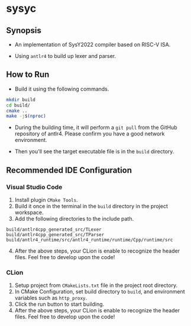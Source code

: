 # sysyc

## Synopsis

- An implementation of SysY2022 compiler based on RISC-V ISA.

- Using ```antlr4``` to build up lexer and parser.

## How to Run

- Build it using the following commands.

```bash
mkdir build
cd build/
cmake ..
make -j$(nproc)
```

- During the building time, it will perform a ```git pull``` from the GitHub repository of antlr4. Please confirm you have a good network environment.

- Then you'll see the target executable file is in the ```build``` directory.

## Recommended IDE Configuration

### Visual Studio Code

1. Install plugin ```CMake Tools```.
2. Build it once in the terminal in the ```build``` directory in the project workspace.
3. Add the following directories to the include path.
```
build/antlr4cpp_generated_src/TLexer
build/antlr4cpp_generated_src/TParser
build/antlr4_runtime/src/antlr4_runtime/runtime/Cpp/runtime/src
```
4. After the above steps, your CLion is enable to recognize the header files. Feel free to develop upon the code!

### CLion

1. Setup project from ```CMakeLists.txt``` file in the project root directory.
2. In CMake Configuration, set build directory to ```build```, and environment variables such as ```http_proxy```.
3. Click the run button to start building. 
4. After the above steps, your CLion is enable to recognize the header files. Feel free to develop upon the code! 


